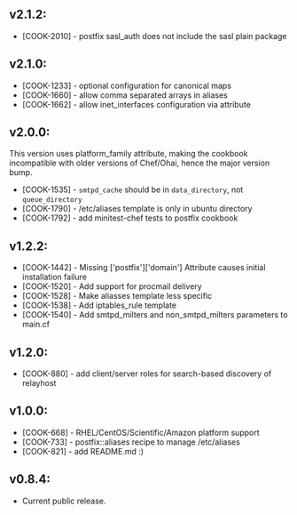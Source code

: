 ## v2.1.2:

* [COOK-2010] - postfix sasl_auth does not include the sasl plain
  package

## v2.1.0:

* [COOK-1233] - optional configuration for canonical maps
* [COOK-1660] - allow comma separated arrays in aliases
* [COOK-1662] - allow inet_interfaces configuration via attribute

## v2.0.0:

This version uses platform_family attribute, making the cookbook incompatible
with older versions of Chef/Ohai, hence the major version bump.

* [COOK-1535] - `smtpd_cache` should be in `data_directory`, not `queue_directory`
* [COOK-1790] - /etc/aliases template is only in ubuntu directory
* [COOK-1792] - add minitest-chef tests to postfix cookbook

## v1.2.2:

* [COOK-1442] - Missing ['postfix']['domain'] Attribute causes initial installation failure
* [COOK-1520] - Add support for procmail delivery
* [COOK-1528] - Make aliasses template less specific
* [COOK-1538] - Add iptables_rule template
* [COOK-1540] - Add smtpd_milters and non_smtpd_milters parameters to main.cf

## v1.2.0:

* [COOK-880] - add client/server roles for search-based discovery of
  relayhost

## v1.0.0:

* [COOK-668] - RHEL/CentOS/Scientific/Amazon platform support
* [COOK-733] - postfix::aliases recipe to manage /etc/aliases
* [COOK-821] - add README.md :)

## v0.8.4:

* Current public release.

